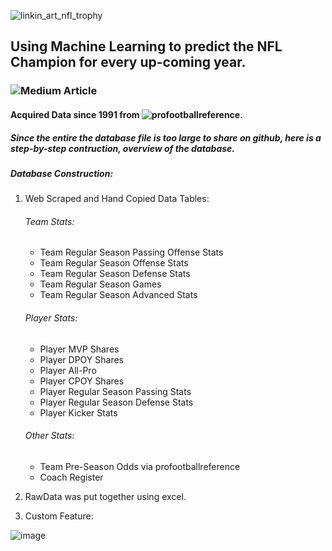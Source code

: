![linkin_art_nfl_trophy](https://github.com/allenjake440/NFL_Champion/assets/134075534/0657811b-27c3-4064-aef3-ea8c8de335ef)

## Using Machine Learning to predict the NFL Champion for every up-coming year.

### ![Medium Article](https://allenjake440.medium.com/predicting-the-nfl-champion-with-machine-learning-7c6eede5a4d2)

#### Acquired Data since 1991 from ![profootballreference](https://www.pro-football-reference.com/).
##### Since the entire the database file is too large to share on github, here is a step-by-step contruction, overview of the database.
##### Database Construction:
1. Web Scraped and Hand Copied Data Tables:
   ###### Team Stats:
   - Team Regular Season Passing Offense Stats
   - Team Regular Season Offense Stats
   - Team Regular Season Defense Stats
   - Team Regular Season Games 
   - Team Regular Season Advanced Stats
   ###### Player Stats:
   - Player MVP Shares
   - Player DPOY Shares
   - Player All-Pro
   - Player CPOY Shares
   - Player Regular Season Passing Stats
   - Player Regular Season Defense Stats
   - Player Kicker Stats
   ###### Other Stats:
   - Team Pre-Season Odds via profootballreference
   - Coach Register
  
2. RawData was put together using excel.

3. Custom Feature:

![image](https://github.com/user-attachments/assets/be689361-68cc-4a80-a75d-27b2135bab24)



